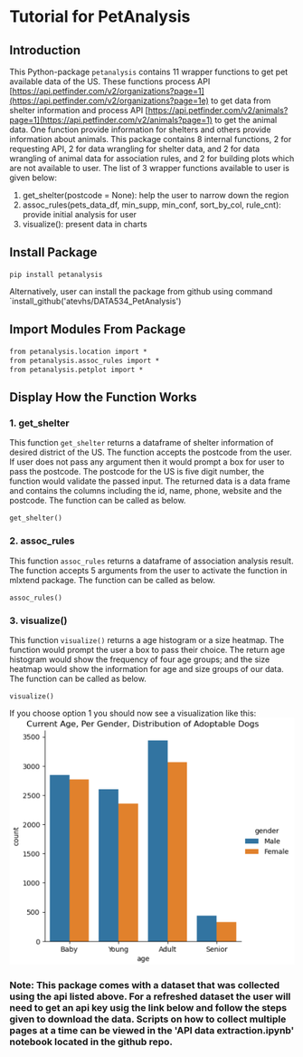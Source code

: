 # Tutorial for PetAnalysis

## Introduction

This Python-package `petanalysis` contains 11 wrapper functions to get pet available data of the US. These functions process API [https://api.petfinder.com/v2/organizations?page=1](https://api.petfinder.com/v2/organizations?page=1e) to get data from shelter information and process API [https://api.petfinder.com/v2/animals?page=1](https://api.petfinder.com/v2/animals?page=1) to get the animal data. One function provide information for shelters and others provide information about animals. This package contains 8 internal functions, 2 for requesting API, 2 for data wrangling for shelter data, and 2 for data wrangling of animal data for association rules, and 2 for building plots which are not available to user. The list of 3 wrapper functions available to user is given below:

1. get_shelter(postcode = None): help the user to narrow down the region
2. assoc_rules(pets_data_df, min_supp, min_conf, sort_by_col, rule_cnt): provide initial analysis for user
3. visualize(): present data in charts

## Install Package

```
pip install petanalysis
```
Alternatively, user can install the package from github using command `install_github('atevhs/DATA534_PetAnalysis')

## Import Modules From Package

```
from petanalysis.location import *
from petanalysis.assoc_rules import *
from petanalysis.petplot import *
```

## Display How the Function Works

### 1. get_shelter
This function `get_shelter` returns a dataframe of shelter information of desired district of the US. The function accepts the postcode from the user. If user does not pass any argument then it would prompt a box for user to pass the postcode. The postcode for the US is five digit number, the function would validate the passed input. The returned data is a data frame and contains the columns including the id, name, phone, website and the postcode. The function can be called as below. 

```
get_shelter()
```

### 2. assoc_rules
This function `assoc_rules` returns a dataframe of association analysis result. The function accepts 5 arguments from the user to activate the function in mlxtend package. The function can be called as below.

```
assoc_rules()
```

### 3. visualize()

This function `visualize()` returns a age histogram  or a size heatmap. The function would prompt the user a box to pass their choice. The return age histogram would show the frequency of four age groups; and the size heatmap would show the information for age and size groups of our data. The function can be called as below. 

```
visualize()
```

If you choose option 1 you should now see a visualization like this:  
![Histogram of age and gender of dogs available for adoption on petfinder.com](HistogramSample.png)

### Note: This package comes with a dataset that was collected using the api listed above. For a refreshed dataset the user will need to get an api key usig the link below and follow the steps given to download the data. Scripts on how to collect multiple pages at a time can be viewed in the 'API data extraction.ipynb' notebook located in the github repo.


```python

```
